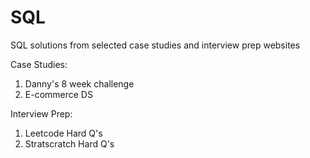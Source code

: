# SQL
SQL solutions from selected case studies and interview prep websites

Case Studies: 
1. Danny's 8 week challenge
2. E-commerce DS

Interview Prep:
1. Leetcode Hard Q's
2. Stratscratch Hard Q's
